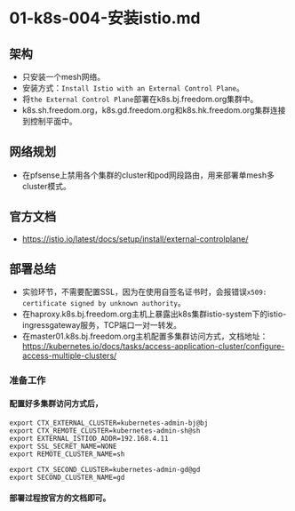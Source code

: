 # 01-k8s-004-安装istio.md

## 架构
- 只安装一个mesh网络。
- 安装方式：`Install Istio with an External Control Plane`。
- 将`the External Control Plane`部署在k8s.bj.freedom.org集群中。
- k8s.sh.freedom.org，k8s.gd.freedom.org和k8s.hk.freedom.org集群连接到控制平面中。

## 网络规划
- 在pfsense上禁用各个集群的cluster和pod网段路由，用来部署单mesh多cluster模式。

## 官方文档
- https://istio.io/latest/docs/setup/install/external-controlplane/

## 部署总结
- 实验环节，不需要配置SSL，因为在使用自签名证书时，会报错误`x509: certificate signed by unknown authority`。
- 在haproxy.k8s.bj.freedom.org主机上暴露出k8s集群istio-system下的istio-ingressgateway服务，TCP端口一对一转发。
- 在master01.k8s.bj.freedom.org主机配置多集群访问方式，文档地址：https://kubernetes.io/docs/tasks/access-application-cluster/configure-access-multiple-clusters/

### 准备工作
#### 配置好多集群访问方式后，
```shell
export CTX_EXTERNAL_CLUSTER=kubernetes-admin-bj@bj
export CTX_REMOTE_CLUSTER=kubernetes-admin-sh@sh
export EXTERNAL_ISTIOD_ADDR=192.168.4.11
export SSL_SECRET_NAME=NONE
export REMOTE_CLUSTER_NAME=sh

export CTX_SECOND_CLUSTER=kubernetes-admin-gd@gd
export SECOND_CLUSTER_NAME=gd
```

#### 部署过程按官方的文档即可。